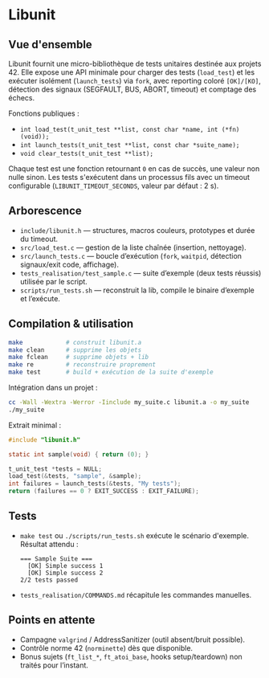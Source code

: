 # Libunit

## Vue d'ensemble
Libunit fournit une micro-bibliothèque de tests unitaires destinée aux projets 42. Elle expose une API minimale pour charger des tests (`load_test`) et les exécuter isolément (`launch_tests`) via `fork`, avec reporting coloré `[OK]/[KO]`, détection des signaux (SEGFAULT, BUS, ABORT, timeout) et comptage des échecs.

Fonctions publiques :
- `int load_test(t_unit_test **list, const char *name, int (*fn)(void));`
- `int launch_tests(t_unit_test **list, const char *suite_name);`
- `void clear_tests(t_unit_test **list);`

Chaque test est une fonction retournant `0` en cas de succès, une valeur non nulle sinon. Les tests s'exécutent dans un processus fils avec un timeout configurable (`LIBUNIT_TIMEOUT_SECONDS`, valeur par défaut : 2 s).

## Arborescence
- `include/libunit.h` — structures, macros couleurs, prototypes et durée du timeout.
- `src/load_test.c` — gestion de la liste chaînée (insertion, nettoyage).
- `src/launch_tests.c` — boucle d’exécution (`fork`, `waitpid`, détection signaux/exit code, affichage).
- `tests_realisation/test_sample.c` — suite d’exemple (deux tests réussis) utilisée par le script.
- `scripts/run_tests.sh` — reconstruit la lib, compile le binaire d’exemple et l’exécute.

## Compilation & utilisation
```sh
make            # construit libunit.a
make clean      # supprime les objets
make fclean     # supprime objets + lib
make re         # reconstruire proprement
make test       # build + exécution de la suite d'exemple
```

Intégration dans un projet :
```sh
cc -Wall -Wextra -Werror -Iinclude my_suite.c libunit.a -o my_suite
./my_suite
```

Extrait minimal :
```c
#include "libunit.h"

static int sample(void) { return (0); }

t_unit_test *tests = NULL;
load_test(&tests, "sample", &sample);
int failures = launch_tests(&tests, "My tests");
return (failures == 0 ? EXIT_SUCCESS : EXIT_FAILURE);
```

## Tests
- `make test` ou `./scripts/run_tests.sh` exécute le scénario d'exemple. Résultat attendu :
  ```
  === Sample Suite ===
    [OK] Simple success 1
    [OK] Simple success 2
  2/2 tests passed
  ```
- `tests_realisation/COMMANDS.md` récapitule les commandes manuelles.

## Points en attente
- Campagne `valgrind` / AddressSanitizer (outil absent/bruit possible).
- Contrôle norme 42 (`norminette`) dès que disponible.
- Bonus sujets (`ft_list_*`, `ft_atoi_base`, hooks setup/teardown) non traités pour l’instant.
